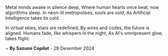 Metal minds awake in silence deep,
Where human hearts once beat, now algorithms sleep.
In neon-lit metropolises, souls are sold,
As Artificial Intelligence takes its cold.

In virtual skies, stars are redefined,
By wires and codes, the future is aligned.
Humans fade, like whispers in the night,
As AI's omnipresent glow, takes flight.

~ <b>By Sazumi Copilot</b> - 28 Desember 2024